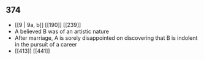 ## 374
- [[9 | 9a, b]] [[190]] [[239]] 
- A believed B was of an artistic nature
- After marriage, A is sorely disappointed on discovering that B is indolent in the pursuit of a career
- [[413]] [[441]] 

